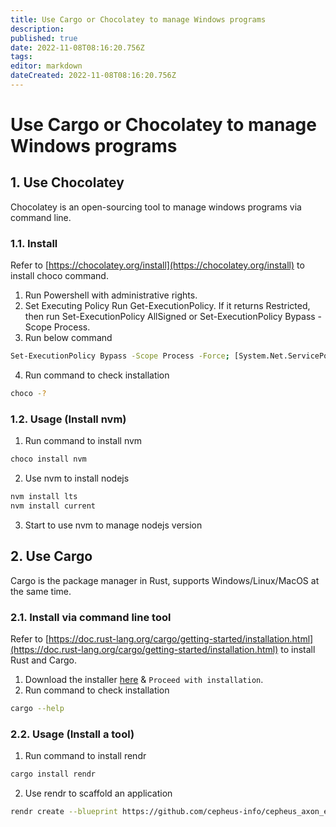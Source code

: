 ```yaml
---
title: Use Cargo or Chocolatey to manage Windows programs
description:
published: true
date: 2022-11-08T08:16:20.756Z
tags:
editor: markdown
dateCreated: 2022-11-08T08:16:20.756Z
---
```


# Use Cargo or Chocolatey to manage Windows programs

## 1. Use Chocolatey

Chocolatey is an open-sourcing tool to manage windows programs via command line.

### 1.1. Install

Refer to [https://chocolatey.org/install](https://chocolatey.org/install) to install choco command.

1. Run Powershell with administrative rights.
2. Set Executing Policy
   Run Get-ExecutionPolicy. If it returns Restricted, then run Set-ExecutionPolicy AllSigned or Set-ExecutionPolicy Bypass -Scope Process.
3. Run below command

```bash
Set-ExecutionPolicy Bypass -Scope Process -Force; [System.Net.ServicePointManager]::SecurityProtocol = [System.Net.ServicePointManager]::SecurityProtocol -bor 3072; iex ((New-Object System.Net.WebClient).DownloadString('https://community.chocolatey.org/install.ps1'))
```

4. Run command to check installation

```bash
choco -?
```

### 1.2. Usage (Install nvm)

1. Run command to install nvm

```bash
choco install nvm
```

2. Use nvm to install nodejs

```bash
nvm install lts
nvm install current
```

3. Start to use nvm to manage nodejs version

## 2. Use Cargo

Cargo is the package manager in Rust, supports Windows/Linux/MacOS at the same time.

### 2.1. Install via command line tool

Refer to [https://doc.rust-lang.org/cargo/getting-started/installation.html](https://doc.rust-lang.org/cargo/getting-started/installation.html) to install Rust and Cargo.

1. Download the installer [here](https://win.rustup.rs/) & `Proceed with installation`.
2. Run command to check installation

```bash
cargo --help
```

### 2.2. Usage (Install a tool)

1. Run command to install rendr

```bash
cargo install rendr
```

2. Use rendr to scaffold an application

```bash
rendr create --blueprint https://github.com/cepheus-info/cepheus_axon_extension.git --dir my-library-project
```
